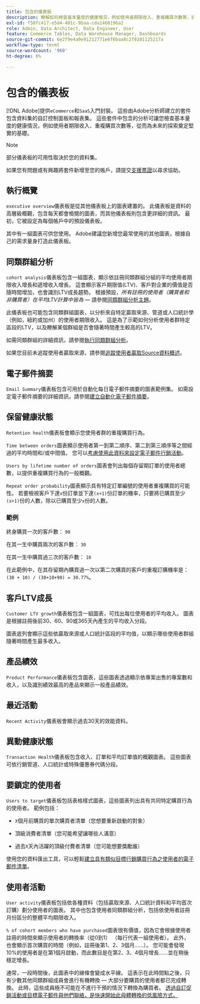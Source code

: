 ```yaml
---
title: 包含的儀表板
description: 瞭解如何檢查基本量度的健康情況，例如使用者期限收入、重複購買次數等，從而為未來的探索奠定堅實的基礎。
exl-id: f50fc417-e5d4-401c-9baa-cda1468196a2
role: Admin, Data Architect, Data Engineer, User
feature: Commerce Tables, Data Warehouse Manager, Dashboards
source-git-commit: 6e2f9e4a9e91212771e6f6baa8c2f8101125217a
workflow-type: tm+mt
source-wordcount: '960'
ht-degree: 0%

---
```


# 包含的儀表板

[!DNL Adobe]提供`eCommerce`和`SaaS`入門封裝。 這些由Adobe分析師建立的套件包含資料集的自訂控制面板和報表集。 這些套件中包含的分析可讓您檢查基本量度的健康情況，例如使用者期限收入、重複購買次數等，從而為未來的探索奠定堅實的基礎。

>[!NOTE]
>
>部分儀表板的可用性取決於您的資料集。

如果您有問題或有興趣將套件新增至您的帳戶，請提交[支援票證](https://experienceleague.adobe.com/docs/commerce-knowledge-base/kb/troubleshooting/miscellaneous/mbi-service-policies.html)以尋求協助。

## 執行概覽

`executive overview`儀表板是從其他儀表板上的圖表建置的。 此儀表板是資料的高層級概觀，包含每天都會檢閱的圖表，而其他儀表板則包含更詳細的資訊。 最初，它被設定為每個帳戶中的預設儀表板。

其中有一組圖表可供您使用。 Adobe建議您新增您最常使用的其他圖表，根據自己的需求量身打造此儀表板。

## 同類群組分析

`cohort analysis`儀表板包含一組圖表，顯示依註冊同類群組分組的平均使用者期限收入增長和遞增收入增長。 這會顯示客戶期限值(LTV)、客戶對企業的價值是否隨時間增加，也會識別LTV成長趨勢。 根據預設，*所有註冊的使用者（購買者和非購買者）在平均LTV計算中皆為* — 請參閱[同類群組分析主題](../../data-analyst/dev-reports/cohort-rpt-bldr.md)。

此儀表板也可能包含同類群組圖表，以分析來自特定贏取來源、管道或人口統計學（例如，紐約或加州）的使用者期限收入。 這是為了示範如何分析使用者群特定區段的LTV，以及瞭解某個群組是否會隨著時間產生較高的LTV。

如需同類群組的詳細資訊，請參閱[執行同類群組分析](../../data-analyst/dev-reports/cohort-rpt-bldr.md)。

如果您目前未追蹤使用者贏取來源，請參閱[追蹤使用者贏取Source資料概述](../../data-analyst/analysis/google-track-user-acq.md)。

## 電子郵件摘要

`Email Summary`儀表板包含可用於自動化每日電子郵件摘要的圖表範例集。 如需設定電子郵件摘要的詳細資訊，請參閱[建立自動化電子郵件摘要](../../data-user/export-data/email-summaries.md)。  

## 保留健康狀態

`Retention health`儀表板會顯示您使用者群的重複購買行為。

`Time between orders`圖表顯示使用者第一到第二順序、第二到第三順序等之間經過的平均時間和/或中間值。 您可以[考慮使用此資料來設定電子郵件行銷活動](http://blog.rjmetrics.com/acting-on-marketing-data-in-your-rjmetrics-online-dashboard/)。

`Users by lifetime number of orders`圖表會列出每個存留期訂單的使用者總數，以提供重複購買行為的一般概觀。  

`Repeat order probability`圖表顯示具有特定訂單編號的使用者重複購買的可能性。 若要檢視客戶下達`x`份訂單並下達`(x+1)`份訂單的機率，只要將已購買至少`(x+1)`份的人數，除以已購買至少`x`份的人數。

### 範例

終身購買一次的客戶數： `90`

在其一生中購買兩次的客戶數： `30`

在其一生中購買過三次的客戶數： `10`

在此範例中，在其存留期內購買過一次以第二次購買的客戶的重複訂購機率是： `(30 + 10) / (30+10+90) = 30.77%`。

## 客戶LTV成長

`Customer LTV growth`儀表板包含一組圖表，可找出每位使用者的平均收入。 圖表是根據註冊後前30、60、90或365天內產生的平均收入分段。  

圖表底列會顯示這些依贏取來源或人口統計區段的平均值，以顯示哪些使用者群組隨著時間產生最多收入。

## 產品績效

`Product Performance`儀表板包含圖表，這些圖表透過顯示依專案出售的專案數和收入，以及識別績效最高的產品來顯示一般產品績效。

## 最近活動

`Recent Activity`儀表板會顯示過去30天的效能資料。

## 異動健康狀態

`Transaction Health`儀表板包含收入、訂單和平均訂單值的概觀圖表。 這些圖表可依行銷管道、人口統計或特殊優惠券代碼分段。

## 要鎖定的使用者

`Users to target`儀表板包括表格樣式圖表，這些圖表列出具有共同特定購買行為的使用者。 範例包括：

* `X`個月前購買的單次購買者清單（您想要重新啟動的對象）

* 頂級消費者清單（您可能希望讓哪些人滿意）

* 過去`X`天內活躍的頂級付費者清單（您可能想要獎勵誰）

使用您的資料匯出工具，可以輕鬆[建立具有類似目標行銷購買行為之使用者的電子郵件清單](http://blog.rjmetrics.com/creating-contact-lists-for-top-customers/)。

## 使用者活動

`User activity`儀表板包括依各種資料（包括贏取來源、人口統計資料和平均首次訂購）劃分使用者的圖表。 其中也包含使用者同類群組分析，包括依使用者註冊月份區分的整體平均期限收入。

`% of cohort members who have purchased`圖表很有價值，因為它會根據使用者註冊的時間來顯示使用者的轉換率（從0到1） （每行代表一組使用者）。 此外，也會顯示首次購買的時間（例如，註冊後第1、2、3個月……）。 您可能會發現10%的使用者是在第1個月啟動，而此數目是在第2、3、4個月增長……並在稍後穩定增長。

通常，一段時間後，此圖表中的線條會變成水平線。 這表示在此時間點之後，只有少數其他同類群組成員會進行有機轉換 — 大部分要購買的使用者都已完成轉換。 此時，這些成員極不可能在不進行干預的情況下轉換為購買者。 [透過自訂促銷活動或目標電子郵件與他們聯絡，是快速開始此母體轉換的低風險方式。](http://blog.rjmetrics.com/acting-on-marketing-data-in-your-rjmetrics-online-dashboard/)

